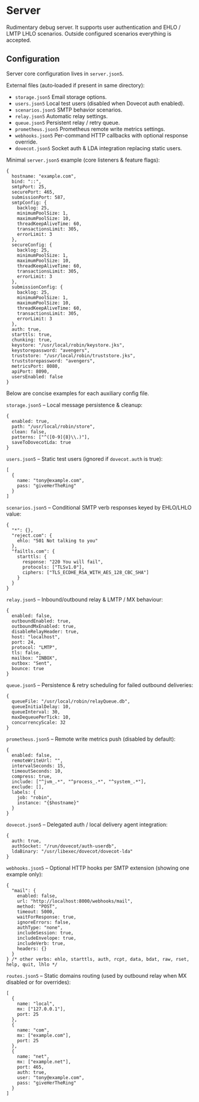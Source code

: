 Server
======
Rudimentary debug server.
It supports user authentication and EHLO / LMTP LHLO scenarios.
Outside configured scenarios everything is accepted.

Configuration
-------------
Server core configuration lives in `server.json5`.

External files (auto‑loaded if present in same directory):
- `storage.json5` Email storage options.
- `users.json5` Local test users (disabled when Dovecot auth enabled).
- `scenarios.json5` SMTP behavior scenarios.
- `relay.json5` Automatic relay settings.
- `queue.json5` Persistent relay / retry queue.
- `prometheus.json5` Prometheus remote write metrics settings.
- `webhooks.json5` Per-command HTTP callbacks with optional response override.
- `dovecot.json5` Socket auth & LDA integration replacing static users.

Minimal `server.json5` example (core listeners & feature flags):

    {
      hostname: "example.com",
      bind: "::",
      smtpPort: 25,
      securePort: 465,
      submissionPort: 587,
      smtpConfig: {
        backlog: 25,
        minimumPoolSize: 1,
        maximumPoolSize: 10,
        threadKeepAliveTime: 60,
        transactionsLimit: 305,
        errorLimit: 3
      },
      secureConfig: {
        backlog: 25,
        minimumPoolSize: 1,
        maximumPoolSize: 10,
        threadKeepAliveTime: 60,
        transactionsLimit: 305,
        errorLimit: 3
      },
      submissionConfig: {
        backlog: 25,
        minimumPoolSize: 1,
        maximumPoolSize: 10,
        threadKeepAliveTime: 60,
        transactionsLimit: 305,
        errorLimit: 3
      },
      auth: true,
      starttls: true,
      chunking: true,
      keystore: "/usr/local/robin/keystore.jks",
      keystorepassword: "avengers",
      truststore: "/usr/local/robin/truststore.jks",
      truststorepassword: "avengers",
      metricsPort: 8080,
      apiPort: 8090,
      usersEnabled: false
    }

Below are concise examples for each auxiliary config file.

`storage.json5` – Local message persistence & cleanup:

    {
      enabled: true,
      path: "/usr/local/robin/store",
      clean: false,
      patterns: ["^([0-9]{8}\\.)"],
      saveToDovecotLda: true
    }

`users.json5` – Static test users (ignored if `dovecot.auth` is true):

    [
      {
        name: "tony@example.com",
        pass: "giveHerTheRing"
      }
    ]

`scenarios.json5` – Conditional SMTP verb responses keyed by EHLO/LHLO value:

    {
      "*": {},
      "reject.com": {
        ehlo: "501 Not talking to you"
      },
      "failtls.com": {
        starttls: {
          response: "220 You will fail",
          protocols: ["TLSv1.0"],
          ciphers: ["TLS_ECDHE_RSA_WITH_AES_128_CBC_SHA"]
        }
      }
    }

`relay.json5` – Inbound/outbound relay & LMTP / MX behaviour:

    {
      enabled: false,
      outboundEnabled: true,
      outboundMxEnabled: true,
      disableRelayHeader: true,
      host: "localhost",
      port: 24,
      protocol: "LMTP",
      tls: false,
      mailbox: "INBOX",
      outbox: "Sent",
      bounce: true
    }

`queue.json5` – Persistence & retry scheduling for failed outbound deliveries:

    {
      queueFile: "/usr/local/robin/relayQueue.db",
      queueInitialDelay: 10,
      queueInterval: 30,
      maxDequeuePerTick: 10,
      concurrencyScale: 32
    }

`prometheus.json5` – Remote write metrics push (disabled by default):

    {
      enabled: false,
      remoteWriteUrl: "",
      intervalSeconds: 15,
      timeoutSeconds: 10,
      compress: true,
      include: ["^jvm_.*", "^process_.*", "^system_.*"],
      exclude: [],
      labels: {
        job: "robin",
        instance: "{$hostname}"
      }
    }

`dovecot.json5` – Delegated auth / local delivery agent integration:

    {
      auth: true,
      authSocket: "/run/dovecot/auth-userdb",
      ldaBinary: "/usr/libexec/dovecot/dovecot-lda"
    }

`webhooks.json5` – Optional HTTP hooks per SMTP extension (showing one example only):

    {
      "mail": {
        enabled: false,
        url: "http://localhost:8000/webhooks/mail",
        method: "POST",
        timeout: 5000,
        waitForResponse: true,
        ignoreErrors: false,
        authType: "none",
        includeSession: true,
        includeEnvelope: true,
        includeVerb: true,
        headers: {}
      }
    } /* other verbs: ehlo, starttls, auth, rcpt, data, bdat, raw, rset, help, quit, lhlo */

`routes.json5` – Static domains routing (used by outbound relay when MX disabled or for overrides):

    [
      {
        name: "local",
        mx: ["127.0.0.1"],
        port: 25
      },
      {
        name: "com",
        mx: ["example.com"],
        port: 25
      },
      {
        name: "net",
        mx: ["example.net"],
        port: 465,
        auth: true,
        user: "tony@example.com",
        pass: "giveHerTheRing"
      }
    ]
